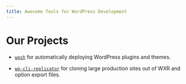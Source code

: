 ```yaml
---
title: Awesome Tools for WordPress Development
---
```


# Our Projects

- [`wpsh`](https://github.com/wpsh/wpsh) for automatically deploying WordPress plugins and themes.

- [`wp-cli-replicator`](https://github.com/wpsh/wp-cli-replicator) for cloning large production sites out of WXR and option export files.
